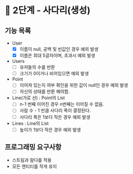 # 🚀 2단계 - 사다리(생성)
## 기능 목록
- User
  - [x] 이름이 null, 공백 및 빈값인 경우 예외 발생
  - [x] 이름은 최대 5글자이며, 초과시 예외 발생

- Users
  - [ ] 유저들의 수를 반환
  - [ ] 크기가 0이거나 비어있으면 예외 발생

- Point
  - [ ] 이어져 있는지 여부 확인을 위한 값이 null인 경우 예외 발생
  - [ ] 자신의 상태를 반환 해야함.

- Line(가로 선) : Point의 List
  - [ ] n-1 번째 이어진 경우 n번째는 이어질 수 없음.
  - [ ] 사람 수 - 1 만큼 사다리 폭이 결정된다.
  - [ ] 사다리 폭은 1보다 작은 경우 예외 발생

- Lines : Line의 List
  - [ ] 높이가 1보다 작은 경우 예외 발생

## 프로그래밍 요구사항
- 스트림과 람다를 적용
- 모든 엔티티를 작게 유지